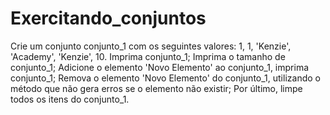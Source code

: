 # Exercitando_conjuntos

Crie um conjunto conjunto_1 com os seguintes valores: 1, 1, 'Kenzie', 'Academy', 'Kenzie', 10. Imprima conjunto_1;
Imprima o tamanho de conjunto_1;
Adicione o elemento 'Novo Elemento' ao conjunto_1, imprima conjunto_1;
Remova o elemento 'Novo Elemento' do conjunto_1, utilizando o método que não gera erros se o elemento não existir;
Por último, limpe todos os itens do conjunto_1.
